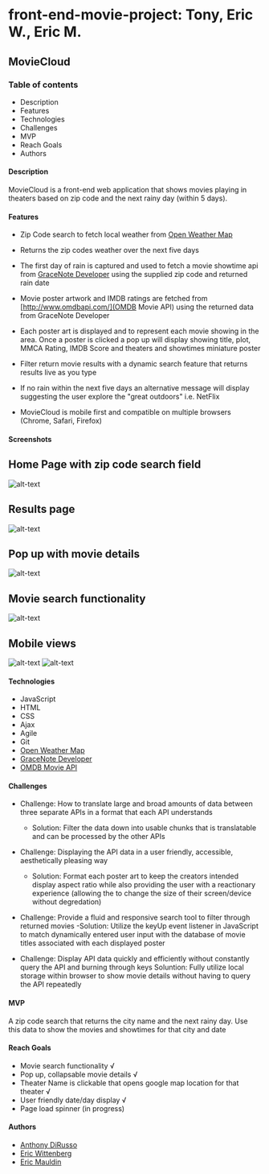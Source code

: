 # front-end-movie-project: Tony, Eric W., Eric M.

## MovieCloud

### Table of contents
* Description
* Features
* Technologies
* Challenges
* MVP
* Reach Goals
* Authors


#### Description
MovieCloud is a front-end web application that shows movies playing in theaters based on zip code and the next rainy day (within 5 days).

#### Features
* Zip Code search to fetch local weather from [Open Weather Map](https://openweathermap.org)
* Returns the zip codes weather over the next five days
* The first day of rain is captured and used to fetch a movie showtime api from
[GraceNote Developer](http://developer.tmsapi.com/) using the supplied zip code and returned rain date
* Movie poster artwork and IMDB ratings are fetched from [http://www.omdbapi.com/](OMDB Movie API) using the returned 
data from GraceNote Developer
* Each poster art is displayed and to represent each movie showing in the area. Once a poster is clicked a pop up will
display showing title, plot, MMCA Rating, IMDB Score and theaters and showtimes miniature poster

* Filter return movie results with a dynamic search feature that returns results live as you type

* If no rain within the next five days an alternative message will display suggesting the user explore the "great outdoors"
i.e. NetFlix
* MovieCloud is mobile first and compatible on multiple browsers (Chrome, Safari, Firefox)

#### Screenshots

## Home Page with zip code search field
![alt-text](https://raw.githubusercontent.com/ebwittenberg/front-end-movie-project/master/images/zip%20code.png)

## Results page
![alt-text](https://raw.githubusercontent.com/ebwittenberg/front-end-movie-project/master/images/main%20page.png)

## Pop up with movie details
![alt-text](https://raw.githubusercontent.com/ebwittenberg/front-end-movie-project/master/images/Screen%20Shot%202019-03-19%20at%2012.32.07%20PM.png)

## Movie search functionality
![alt-text](https://raw.githubusercontent.com/ebwittenberg/front-end-movie-project/master/images/search-functionality.png)

## Mobile views
![alt-text](https://raw.githubusercontent.com/ebwittenberg/front-end-movie-project/master/images/iPhone%20view.png)
![alt-text](https://raw.githubusercontent.com/ebwittenberg/front-end-movie-project/master/images/iPad%20view.png)

#### Technologies
- JavaScript
- HTML
- CSS
- Ajax
- Agile
- Git
- [Open Weather Map](https://openweathermap.org)
- [GraceNote Developer](http://developer.tmsapi.com/)
- [OMDB Movie API](http://www.omdbapi.com/)

#### Challenges
- Challenge: How to translate large and broad amounts of data between three separate APIs in a format that each API
understands
    - Solution: Filter the data down into usable chunks that is translatable and can be processed by the other APIs

- Challenge: Displaying the API data in a user friendly, accessible, aesthetically pleasing way
    - Solution: Format each poster art to keep the creators intended display aspect ratio while also providing the user
    with a reactionary experience (allowing the to change the size of their screen/device without degredation)
    
- Challenge: Provide a fluid and responsive search tool to filter through returned movies
    -Solution: Utilize the keyUp event listener in JavaScript to match dynamically entered user input with the database of
    movie titles associated with each displayed poster
    
- Challenge: Display API data quickly and efficiently without constantly query the API and burning through keys
    Soluntion: Fully utilize local storage within browser to show movie details without having to query the API repeatedly
    
#### MVP
A zip code search that returns the city name and the next rainy day. Use this data to show the movies and showtimes
for that city and date

#### Reach Goals
- Movie search functionality √
- Pop up, collapsable movie details √
- Theater Name is clickable that opens google map location for that theater √
- User friendly date/day display √
- Page load spinner (in progress)

#### Authors
- [Anthony DiRusso](https://github.com/A-DiRusso)
- [Eric Wittenberg](https://github.com/ebwittenberg)
- [Eric Mauldin](https://github.com/emauldin84)
